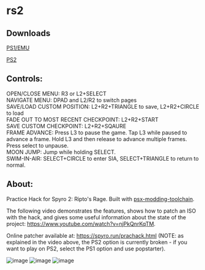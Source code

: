 # rs2
## Downloads
[PS1/EMU](https://github.com/retro-git/rs2/releases/download/v1.0/spyro2_rs2_1.0-ps1.zip)

[PS2](https://github.com/retro-git/rs2/releases/download/v1.0/spyro2_rs2_1.0-ps2.zip)

## Controls:
OPEN/CLOSE MENU: R3 or L2+SELECT\
NAVIGATE MENU: DPAD and L2/R2 to switch pages\
SAVE/LOAD CUSTOM POSITION: L2+R2+TRIANGLE to save, L2+R2+CIRCLE to load\
FADE OUT TO MOST RECENT CHECKPOINT: L2+R2+START\
SAVE CUSTOM CHECKPOINT: L2+R2+SQAURE\
FRAME ADVANCE: Press L3 to pause the game. Tap L3 while paused to advance a frame. Hold L3 and then release to advance multiple frames. Press select to unpause.\
MOON JUMP: Jump while holding SELECT.\
SWIM-IN-AIR: SELECT+CIRCLE to enter SIA, SELECT+TRIANGLE to return to normal.

## About:
Practice Hack for Spyro 2: Ripto's Rage. Built with [psx-modding-toolchain](https://github.com/mateusfavarin/psx-modding-toolchain).

The following video demonstrates the features, shows how to patch an ISO with the hack, and gives some useful information about the state of the project: https://www.youtube.com/watch?v=njPkQnrKqTM.

Online patcher available at: https://spyro.run/prachack.html (NOTE: as explained in the video above, the PS2 option is currently broken - if you want to play on PS2, select the PS1 option and use popstarter).


![image](https://user-images.githubusercontent.com/43223593/187248557-94a84975-9055-4912-8724-ec1619c22799.png)
![image](https://user-images.githubusercontent.com/43223593/187282905-2fdaec79-1161-42db-b895-7c094f19f11d.png)
![image](https://user-images.githubusercontent.com/43223593/187282978-f106013a-0a2c-4cb9-ae58-fa6c004761c5.png)
